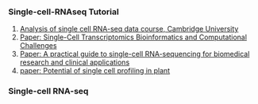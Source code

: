 ### Single-cell-RNAseq Tutorial

1. [Analysis of single cell RNA-seq data course, Cambridge University](https://github.com/hemberg-lab/scRNA.seq.course)
2. [Paper: Single-Cell Transcriptomics Bioinformatics and Computational Challenges](https://www.frontiersin.org/articles/10.3389/fgene.2016.00163/full)
3. [Paper: A practical guide to single-cell RNA-sequencing for biomedical research and clinical applications](https://genomemedicine.biomedcentral.com/articles/10.1186/s13073-017-0467-4)
4. [paper: Potential of single cell profiling in plant](https://genomebiology.biomedcentral.com/track/pdf/10.1186/s13059-016-0931-2)




### Single-cell RNA-seq 
